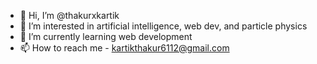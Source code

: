 - 👋 Hi, I’m @thakurxkartik
- 👀 I’m interested in artificial intelligence, web dev, and particle physics
- 🌱 I’m currently learning web development
- 📫 How to reach me - kartikthakur6112@gmail.com

<!---
thakurxkartik/thakurxkartik is a ✨ special ✨ repository because its `README.md` (this file) appears on your GitHub profile.
You can click the Preview link to take a look at your changes.
--->

